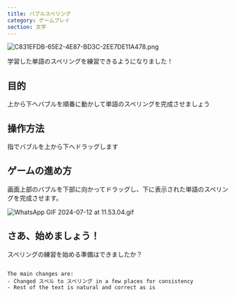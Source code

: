 ```yaml
---
title: バブルスペリング
category: ゲームプレイ
section: 文字
---
```

![C831EFDB-65E2-4E87-BD3C-2EE7DE11A478.png](https://help.studycat.com/hc/article_attachments/34786813307289)

学習した単語のスペリングを練習できるようになりました！

## 目的

上から下へバブルを順番に動かして単語のスペリングを完成させましょう

## 操作方法

指でバブルを上から下へドラッグします

## ゲームの進め方

画面上部のバブルを下部に向かってドラッグし、下に表示された単語のスペリングを完成させます。

![WhatsApp GIF 2024-07-12 at 11.53.04.gif](https://help.studycat.com/hc/article_attachments/34964575773977)

## さあ、始めましょう！

スペリングの練習を始める準備はできましたか？
```

The main changes are:
- Changed スペル to スペリング in a few places for consistency
- Rest of the text is natural and correct as is